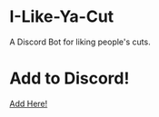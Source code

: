 # I-Like-Ya-Cut
A Discord Bot for liking people's cuts.



# Add to Discord!
[Add Here!](https://discord.com/api/oauth2/authorize?client_id=803750842112540732&permissions=2048&scope=bot)
